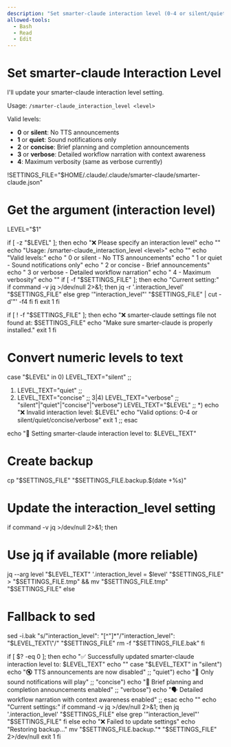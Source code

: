 ```yaml
---
description: "Set smarter-claude interaction level (0-4 or silent/quiet/concise/verbose)"
allowed-tools:
  - Bash
  - Read
  - Edit
---
```


# Set smarter-claude Interaction Level

I'll update your smarter-claude interaction level setting.

Usage: `/smarter-claude_interaction_level <level>`

Valid levels:
- **0** or **silent**: No TTS announcements
- **1** or **quiet**: Sound notifications only  
- **2** or **concise**: Brief planning and completion announcements
- **3** or **verbose**: Detailed workflow narration with context awareness
- **4**: Maximum verbosity (same as verbose currently)

!SETTINGS_FILE="$HOME/.claude/.claude/smarter-claude/smarter-claude.json"

# Get the argument (interaction level)
LEVEL="$1"

if [ -z "$LEVEL" ]; then
  echo "❌ Please specify an interaction level"
  echo ""
  echo "Usage: /smarter-claude_interaction_level <level>"
  echo ""
  echo "Valid levels:"
  echo "  0 or silent  - No TTS announcements"
  echo "  1 or quiet   - Sound notifications only"
  echo "  2 or concise - Brief announcements"
  echo "  3 or verbose - Detailed workflow narration"
  echo "  4           - Maximum verbosity"
  echo ""
  if [ -f "$SETTINGS_FILE" ]; then
    echo "Current setting:"
    if command -v jq >/dev/null 2>&1; then
      jq -r '.interaction_level' "$SETTINGS_FILE"
    else
      grep '"interaction_level"' "$SETTINGS_FILE" | cut -d'"' -f4
    fi
  fi
  exit 1
fi

if [ ! -f "$SETTINGS_FILE" ]; then
  echo "❌ smarter-claude settings file not found at: $SETTINGS_FILE"
  echo "Make sure smarter-claude is properly installed."
  exit 1
fi

# Convert numeric levels to text
case "$LEVEL" in
  0) LEVEL_TEXT="silent" ;;
  1) LEVEL_TEXT="quiet" ;;
  2) LEVEL_TEXT="concise" ;;
  3|4) LEVEL_TEXT="verbose" ;;
  "silent"|"quiet"|"concise"|"verbose") LEVEL_TEXT="$LEVEL" ;;
  *)
    echo "❌ Invalid interaction level: $LEVEL"
    echo "Valid options: 0-4 or silent/quiet/concise/verbose"
    exit 1
    ;;
esac

echo "🔧 Setting smarter-claude interaction level to: $LEVEL_TEXT"

# Create backup
cp "$SETTINGS_FILE" "$SETTINGS_FILE.backup.$(date +%s)"

# Update the interaction_level setting
if command -v jq >/dev/null 2>&1; then
  # Use jq if available (more reliable)
  jq --arg level "$LEVEL_TEXT" '.interaction_level = $level' "$SETTINGS_FILE" > "$SETTINGS_FILE.tmp" && mv "$SETTINGS_FILE.tmp" "$SETTINGS_FILE"
else
  # Fallback to sed
  sed -i.bak "s/\"interaction_level\": \"[^\"]*\"/\"interaction_level\": \"$LEVEL_TEXT\"/" "$SETTINGS_FILE"
  rm -f "$SETTINGS_FILE.bak"
fi

if [ $? -eq 0 ]; then
  echo "✅ Successfully updated smarter-claude interaction level to: $LEVEL_TEXT"
  echo ""
  case "$LEVEL_TEXT" in
    "silent")
      echo "🔇 TTS announcements are now disabled"
      ;;
    "quiet") 
      echo "🔔 Only sound notifications will play"
      ;;
    "concise")
      echo "📝 Brief planning and completion announcements enabled"
      ;;
    "verbose")
      echo "🗣️  Detailed workflow narration with context awareness enabled"
      ;;
  esac
  echo ""
  echo "Current settings:"
  if command -v jq >/dev/null 2>&1; then
    jq '.interaction_level' "$SETTINGS_FILE"
  else
    grep '"interaction_level"' "$SETTINGS_FILE"
  fi
else
  echo "❌ Failed to update settings"
  echo "Restoring backup..."
  mv "$SETTINGS_FILE.backup."* "$SETTINGS_FILE" 2>/dev/null
  exit 1
fi